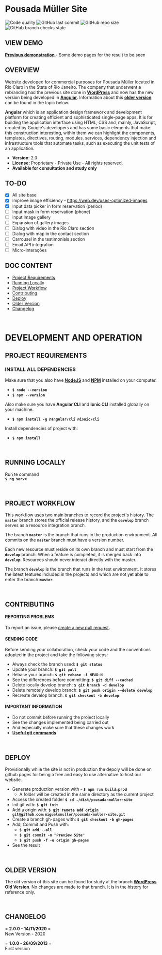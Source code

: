 # **Pousada Müller Site**
![Code quality](https://img.shields.io/scrutinizer/quality/g/miguelsmuller/pousada-muller-site/master?style=flat-square)
![GitHub last commit](https://img.shields.io/github/last-commit/miguelsmuller/pousada-muller-site?style=flat-square)
![GitHub repo size](https://img.shields.io/github/repo-size/miguelsmuller/pousada-muller-site?style=flat-square)
![GitHub branch checks state](https://img.shields.io/github/checks-status/miguelsmuller/pousada-muller-site/master?style=flat-square)

## **VIEW DEMO**
**[Previous demonstration ](https://miguelsmuller.github.io/pousada-muller-site/)**- Some demo pages for the result to be seen

## **OVERVIEW**
Website developed for commercial purposes for Pousada Müller located in Rio Claro in the State of Rio Janeiro. The company that underwent a rebranding had the previous site done in [**WordPress**](https://wordpress.org/) and now has the new version being developed in **[Angular](https://angular.io/)**. Information about this [**older version**](#older-version) can be found in the topic below. 

**Angular** which is an application design framework and development platform for creating efficient and sophisticated single-page apps. It is for building the application interface using HTML, CSS and, mainly, JavaScript, created by Google's developers and has some basic elements that make this construction interesting, within them we can highlight the components, templates, directives, routing, modules, services, dependency injection and infrastructure tools that automate tasks, such as executing the unit tests of an application. 

- **Version:** 2.0 
- **License:** Proprietary - Private Use - All rights reserved. 
- **Available for consultation and study only**

## **TO-DO**
- [x] All site base 
- [x] Improve image efficiency - https://web.dev/uses-optimized-images
- [x] Input data picker in form reservation (period)
- [ ] Input mask in form reservation (phone) 
- [ ] Input image gallery
- [ ] Expansion of gallery images
- [ ] Dialog with video in the Rio Claro section
- [ ] Dialog with map in the contact section
- [ ] Carrousel in the testimonials section
- [ ] Email API integration
- [ ] Micro-interações

## **DOC CONTENT** 
* [Project Requirements](#project-requirements)
* [Running Locally](#running-locally)
* [Project Workflow](#project-workflow)   
* [Contributing](#contributing)
* [Deploy](#deploy)  
* [Older Version](#older-version)  
* [Changelog](#changelog)  

<br>

# **DEVELOPMENT AND OPERATION**  
## **PROJECT REQUIREMENTS**  
### **INSTALL ALL DEPENDENCIES**
Make sure that you also have **[NodeJS](https://nodejs.org/)** and **[NPM](https://www.npmjs.com/)** installed on your computer.
- **`$ node --version`** 
- **`$ npm --version`** 

Also make sure you have **Angular CLI** and **Ionic CLI** installed globally on your machine.  
- **`$ npm install -g @angular/cli @ionic/cli`**  

Install dependencies of project with:  
- **`$ npm install`**

<br>

## **RUNNING LOCALLY**  
Run te command  
**`$ ng serve`**

<br>

## **PROJECT WORKFLOW**  
This workflow uses two main branches to record the project's history. The **`master`** branch stores the official release history, and the **`develop`** branch serves as a resource integration branch.

The branch **`master`** is the branch that runs in the production environment. All commits on the **`master`** branch must have a version number.

Each new resource must reside on its own branch and must start from the **`develop`** branch. When a feature is completed, it is merged back into **`develop`**. Resources should never interact directly with the master.

The branch **`develop`** is the branch that runs in the test environment. It stores the latest features included in the projects and which are not yet able to enter the branch **`master`**. 

<br>

## **CONTRIBUTING**  
#### **REPORTING PROBLEMS**  
To report an issue, please [create a new pull request](https://github.com/miguelsmuller/pousada-muller-site/pulls).  

#### **SENDING CODE**  
Before sending your collaboration, check your code and the conventions adopted in the project and take the following steps:

- Always check the branch used: **`$ git status`**
- Update your branch: **`$ git pull`**
- Rebase your branch: **`$ git rebase -i HEAD~N`**
- See the differences before committing: **`$ git diff --cached`**
- Delete locally develop branch: **`$ git branch -d develop`**
- Delete remotely develop branch: **`$ git push origin --delete develop`**
- Recreate develop branch: **`$ git checkout -b develop`**

#### **IMPORTANT INFORMATION**  
- Do not commit before running the project locally
- See the changes implemented being carried out
- And especially make sure that these changes work
- **[Useful git commands](https://gist.github.com/leocomelli/2545add34e4fec21ec16)** 

<br>

## **DEPLOY**  
Provisionally while the site is not in production the depoly will be done on github pages for being a free and easy to use alternative to host our website.
- Generate production version with -  **`$ npm run build:prod`**
  - A folder will be created in the same directory as the current project 
- Access the created folder **`$ cd ./dist/pousada-muller-site`**
- Init git with: **`$ git init`**
- Add a origin with: **`$ git remote add origin git@github.com:miguelsmuller/pousada-muller-site.git`**
- Create a branch gh-pages with: **`$ git checkout -b gh-pages`**
- Add, Commit and Push with:
  - **`$ git add --all`**
  - **`$ git commit -m "Preview Site"`**
  - **`$ git push -f -u origin gh-pages`**
- See the result

<br>

##  **OLDER VERSION**  
The old version of this site can be found for study at the branch **[WordPress Old Version](https://github.com/miguelsmuller/pousada-muller-site/tree/wordpress-old-version)**. No changes are made to that branch. It is in the history for reference only. 

<br>

## **CHANGELOG**  
= **2.0.0 - 14/11/2020** =  
New Version - 2020

= **1.0.0 - 26/09/2013** =  
First version
